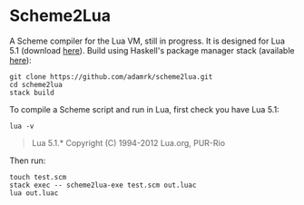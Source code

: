 # Scheme2Lua

A Scheme compiler for the Lua VM, still in progress. It is designed for Lua 5.1 (download [here](https://www.lua.org/download.html)). Build using Haskell's package manager stack (available [here](https://www.haskellstack.org)):
```
git clone https://github.com/adamrk/scheme2lua.git
cd scheme2lua
stack build
```

To compile a Scheme script and run in Lua, first check you have Lua 5.1:
```
lua -v
```
>  Lua 5.1.* Copyright (C) 1994-2012 Lua.org, PUR-Rio

Then run:
```
touch test.scm
stack exec -- scheme2lua-exe test.scm out.luac
lua out.luac
```